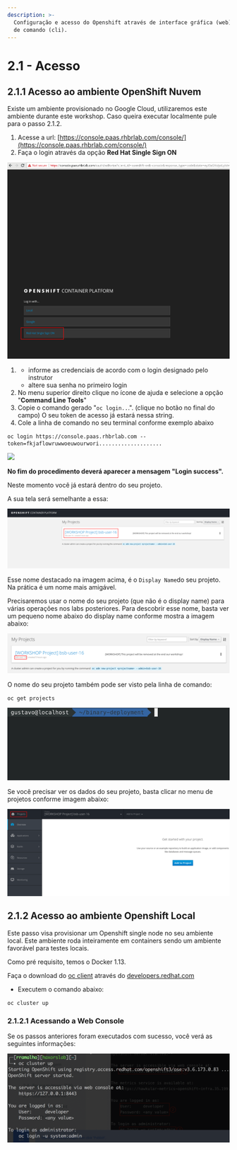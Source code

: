 ```yaml
---
description: >-
  Configuração e acesso do Openshift através de interface gráfica (web) e linha
  de comando (cli).
---
```


# 2.1 - Acesso

## 2.1.1 Acesso ao ambiente OpenShift Nuvem

Existe um ambiente provisionado no Google Cloud, utilizaremos este ambiente durante este workshop. Caso queira executar localmente pule para o passo 2.1.2.

1. Acesse a url: [https://console.paas.rhbrlab.com/console/](https://console.paas.rhbrlab.com/console/)
2. Faça o login através da opção **Red Hat Single Sign ON**

![](../.gitbook/assets/selection_207%20%281%29.png)

1. * informe as credenciais de acordo com o login designado pelo instrutor
   * altere sua senha no primeiro login 
2. No menu superior direito clique no ícone de ajuda e selecione a opção "**Command Line Tools**"
3. Copie o comando gerado "`oc login..`.". \(clique no botão no final do campo\) O seu token de acesso já estará nessa string.
4. Cole a linha de comando no seu terminal conforme exemplo abaixo

```text
oc login https://console.paas.rhbrlab.com --token=fkjaflowruwwoeuwourwori....................
```

![](../.gitbook/assets/command-line-gui%20%281%29.gif)

**No fim do procedimento deverá aparecer a mensagem "Login success".**

Neste momento você já estará dentro do seu projeto.

A sua tela será semelhante a essa:

![](../.gitbook/assets/selection_202%20%281%29.png)

Esse nome destacado na imagem acima, é o `Display Name`do seu projeto. Na prática é um nome mais amigável.

Precisaremos usar o nome do seu projeto \(que não é o display name\) para várias operações nos labs posteriores. Para descobrir esse nome, basta ver um pequeno nome abaixo do display name conforme mostra a imagem abaixo:

![](../.gitbook/assets/selection_203.png)

O nome do seu projeto também pode ser visto pela linha de comando:

```text
oc get projects
```

![](../.gitbook/assets/oc-get-projects.gif)

Se você precisar ver os dados do seu projeto, basta clicar no menu de projetos conforme imagem abaixo:

![](../.gitbook/assets/selection_204.png)

## 2.1.2 Acesso ao ambiente Openshift Local

Este passo visa provisionar um Openshift single node no seu ambiente local. Este ambiente roda inteiramente em containers sendo um ambiente favorável para testes locais.

Como pré requisito, temos o Docker 1.13.

Faça o download do [oc client](https://developers.redhat.com/products/openshift/download/) através do [developers.redhat.com](https://developers.redhat.com/products/openshift/download/)

* Executem o comando abaixo:

```text
oc cluster up
```

### 2.1.2.1 Acessando a Web Console

Se os passos anteriores foram executados com sucesso, você verá as seguintes informações:

![](../.gitbook/assets/oc-cluster-up.png)

